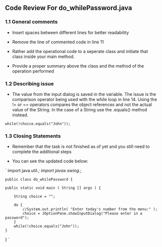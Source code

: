 ## Code Review For do_whilePassword.java

### 1.1 General comments

* Insert spaces between different lines for better readability

* Remove the line of commented code in line 11

* Rather add the operational code to a seperate class and initiate that class inside your main method. 

* Provide a proper summary above the class and the method of the operation performed

### 1.2 Describing issue

* The value from the input dialog is saved in the variable. The issue is the comparison operator being used with the while loop in line 14. Using the != or == operators compares the object references and not the actual value of the String. In the case of a String use the .equals() method instead.

`while(!choice.equals("John"));`

### 1.3 Closing Statements

* Remember that the task is not finished as of yet and you still need to complete the additional steps

* You can see the updated code below:

`
    import java.util.*; 
    import javax.swing.*;

    public class do_whilePassword {

    public static void main ( String [] args ) {
        
        String choice = ""; 
        
        do {
            //System.out.println( "Enter today's number from the menu:" );
            choice = JOptionPane.showInputDialog("Please enter in a password");
        }
        while(!choice.equals("John")); 
    } 
}
`
